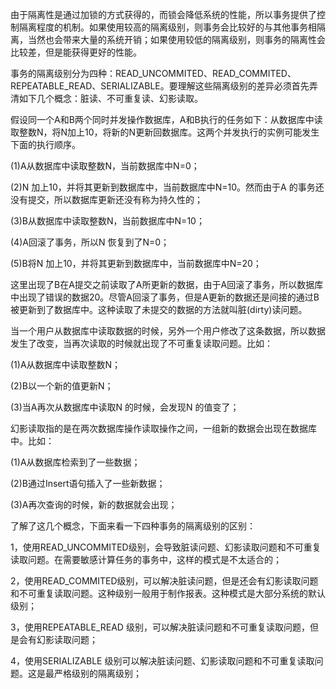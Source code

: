 由于隔离性是通过加锁的方式获得的，而锁会降低系统的性能，所以事务提供了控制隔离程度的机制。如果使用较高的隔离级别，则事务会比较好的与其他事务相隔离，当然也会带来大量的系统开销；如果使用较低的隔离级别，则事务的隔离性会比较差，但是能获得更好的性能。
事务的隔离级别分为四种：READ_UNCOMMITED、READ_COMMITED、REPEATABLE_READ、SERIALIZABLE。要理解这些隔离级别的差异必须首先弄清如下几个概念：脏读、不可重复读、幻影读取。
假设同一个A和B两个同时并发操作数据库，A和B执行的任务如下：从数据库中读取整数N，将N加上10，将新的N更新回数据库。这两个并发执行的实例可能发生下面的执行顺序。
(1)A从数据库中读取整数N，当前数据库中N=0；
(2)N 加上10，并将其更新到数据库中，当前数据库中N=10。然而由于A 的事务还没有提交，所以数据库更新还没有称为持久性的；
(3)B从数据库中读取整数N，当前数据库中N=10；
(4)A回滚了事务，所以N 恢复到了N=0；
(5)B将N 加上10，并将其更新到数据库中，当前数据库中N=20；
这里出现了B在A提交之前读取了A所更新的数据，由于A回滚了事务，所以数据库中出现了错误的数据20。尽管A回滚了事务，但是A更新的数据还是间接的通过B被更新到了数据库中。这种读取了未提交的数据的方法就叫脏(dirty)读问题。
当一个用户从数据库中读取数据的时候，另外一个用户修改了这条数据，所以数据发生了改变，当再次读取的时候就出现了不可重复读取问题。比如：
(1)A从数据库中读取整数N；
(2)B以一个新的值更新N；
(3)当A再次从数据库中读取N 的时候，会发现N 的值变了；
幻影读取指的是在两次数据库操作读取操作之间，一组新的数据会出现在数据库中。比如：
(1)A从数据库检索到了一些数据；
(2)B通过Insert语句插入了一些新数据；
(3)A再次查询的时候，新的数据就会出现；
了解了这几个概念，下面来看一下四种事务的隔离级别的区别：
1，使用READ_UNCOMMITED级别，会导致脏读问题、幻影读取问题和不可重复读取问题。在需要敏感计算任务的事务中，这样的模式是不太适合的；
2，使用READ_COMMITED级别，可以解决脏读问题，但是还会有幻影读取问题和不可重复读取问题。这种级别一般用于制作报表。这种模式是大部分系统的默认级别；
3，使用REPEATABLE_READ 级别，可以解决脏读问题和不可重复读取问题，但是会有幻影读取问题；
4，使用SERIALIZABLE 级别可以解决脏读问题、幻影读取问题和不可重复读取问题。这是最严格级别的隔离级别；